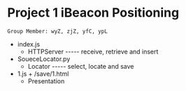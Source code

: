 # Project 1 iBeacon Positioning
```
Group Member: wyZ, zjZ, yfC, ypL
```
- index.js
  - HTTPServer ----- receive, retrieve and insert
- SoueceLocator.py
  - Locator ----- select, locate and save
- 1.js + /save/1.html
  - Presentation
